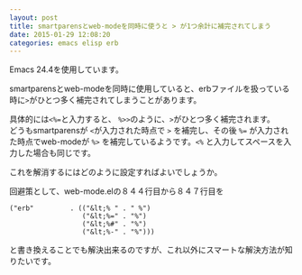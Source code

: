 ```yaml
---
layout: post
title: smartparensとweb-modeを同時に使うと > が1つ余計に補完されてしまう
date: 2015-01-29 12:08:20
categories: emacs elisp erb
---
```

<p>Emacs 24.4を使用しています。</p>

<p>smartparensとweb-modeを同時に使用していると、erbファイルを扱っている時に<code>&gt;</code>がひとつ多く補完されてしまうことがあります。</p>

<p>具体的には<code>&lt;%=</code>と入力すると、 <code>%&gt;&gt;</code>のように、<code>&gt;</code>がひとつ多く補完されます。<br>
どうもsmartparensが <code>&lt;</code>が入力された時点で <code>&gt;</code> を補完し、その後 <code>%=</code> が入力された時点でweb-modeが <code>%&gt;</code> を補完しているようです。<code>&lt;%</code> と入力してスペースを入力した場合も同じです。</p>

<p>これを解消するにはどのように設定すればよいでしょうか。</p>

<p>回避策として、web-mode.elの８４４行目から８４７行目を</p>

```
("erb"         . (("&lt;% " . " %")
                  ("&lt;%=" . "%")
                  ("&lt;%#" . "%")
                  ("&lt;%-" . "%")))
```

<p>と書き換えることでも解決出来るのですが、これ以外にスマートな解決方法が知りたいです。</p>
